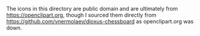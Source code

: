 The icons in this directory are public domain and are ultimately from https://openclipart.org, though I sourced them
directly from https://github.com/vnermolaev/dioxus-chessboard as openclipart.org was down.